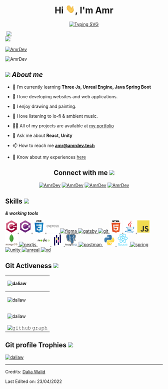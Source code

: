 
<h1 align="center">Hi <img src="https://raw.githubusercontent.com/ABSphreak/ABSphreak/master/gifs/Hi.gif" width="30px">, I'm Amr</h1>
<!-- <h3 align="center">A passionate frontend developer from Egypt</h3> -->

<div align="center">
  
[![Typing SVG](http://readme-typing-svg.herokuapp.com?size=24&center=true&vCenter=true&lines=Computer+Engineering+Student;A+Passionate+Front-End+dev;UI%2FUX+Designer;AR%2FXR+Enthusiast;Interested+in+Open+CV;Artist;Game-dev+Enthusiast)](https://git.io/typing-svg)
</div>

<img src="https://user-images.githubusercontent.com/47950134/164934405-d7b46e3b-09f0-4cc6-9c36-2fe153c0d775.png" width="500px" align="right">
<!-- <img src="https://user-images.githubusercontent.com/47950134/164933833-2d6c9c96-4e17-4c6f-960a-56130bbb4d32.png" width="300px" align="right">
 -->
<!-- ![avataaars 1](https://user-images.githubusercontent.com/47950134/164933878-eb092dac-c745-49a5-99a5-738c1df9fd6f.png)
 -->
<!-- ![svg](https://app.svgator.com/assets/svgator.webapp/log-in-girl.svg?size=10)
 -->
<div align="left">
<img src="https://media.giphy.com/media/ObNTw8Uzwy6KQ/giphy.gif" width="30px">
</div>
<p align="left"> <a href="#" target="blank"><img src="#" alt="AmrDev" /></a> </p>
</p>

<p align="left"> <img src=#" alt="AmrDev" /> </p>

<h2 align="left"><img src="https://media.giphy.com/media/iY8CRBdQXODJSCERIr/giphy.gif" width="30px">&nbsp;<i><b>About me </i></b></h2>

- 🌱 I’m currently learning **Three Js, Unreal Engine, Java Spring Boot**

- 💁‍ I love developing websites and web applications.

- 🎨 I enjoy drawing and painting. 

- 🎵 I love listening to lo-fi & ambient music.

- 👨‍💻 All of my projects are available at [my portfolio](#)

- 💬 Ask me about **React, Unity**

- 📫 How to reach me **amr@amrdev.tech**

- 📄 Know about my experiences [here](#)

<h2 align="center"> Connect with me <img src='https://raw.githubusercontent.com/ShahriarShafin/ShahriarShafin/main/Assets/handshake.gif' width="100px"> </h2>
<p align="center">
<a href="#" target="blank"><img align="center" src="https://raw.githubusercontent.com/rahuldkjain/github-profile-readme-generator/master/src/images/icons/Social/twitter.svg" alt="AmrDev" height="30" width="40" /></a>
<a href="#" target="blank"><img align="center" src="https://raw.githubusercontent.com/rahuldkjain/github-profile-readme-generator/master/src/images/icons/Social/linked-in-alt.svg" alt="AmrDev" height="30" width="40" /></a>
<a href="#" target="blank"><img align="center" src="https://raw.githubusercontent.com/rahuldkjain/github-profile-readme-generator/master/src/images/icons/Social/behance.svg" alt="AmrDev" height="30" width="40" /></a>
<a href="#" target="blank"><img align="center" src="https://raw.githubusercontent.com/rahuldkjain/github-profile-readme-generator/master/src/images/icons/Social/codepen.svg" alt="AmrDev" height="30" width="40" /></a>


<h2> Skills <img src = "https://media2.giphy.com/media/QssGEmpkyEOhBCb7e1/giphy.gif?cid=ecf05e47a0n3gi1bfqntqmob8g9aid1oyj2wr3ds3mg700bl&rid=giphy.gif" width = 32px> </h2>
<p align="left"><i><b>& working tools</i></b>
<p align="left">
<p align="left"> <a href="https://www.w3schools.com/cpp/" target="_blank" rel="noreferrer"> <img src="https://raw.githubusercontent.com/devicons/devicon/master/icons/cplusplus/cplusplus-original.svg" alt="cplusplus" width="40" height="40"/> </a> <a href="https://www.w3schools.com/cs/" target="_blank" rel="noreferrer"> <img src="https://raw.githubusercontent.com/devicons/devicon/master/icons/csharp/csharp-original.svg" alt="csharp" width="40" height="40"/> </a> <a href="https://www.w3schools.com/css/" target="_blank" rel="noreferrer"> <img src="https://raw.githubusercontent.com/devicons/devicon/master/icons/css3/css3-original-wordmark.svg" alt="css3" width="40" height="40"/> </a> <a href="https://expressjs.com" target="_blank" rel="noreferrer"> <img src="https://raw.githubusercontent.com/devicons/devicon/master/icons/express/express-original-wordmark.svg" alt="express" width="40" height="40"/> </a> <a href="https://www.figma.com/" target="_blank" rel="noreferrer"> <img src="https://www.vectorlogo.zone/logos/figma/figma-icon.svg" alt="figma" width="40" height="40"/> </a> <a href="https://www.gatsbyjs.com/" target="_blank" rel="noreferrer"> <img src="https://www.vectorlogo.zone/logos/gatsbyjs/gatsbyjs-icon.svg" alt="gatsby" width="40" height="40"/> </a> <a href="https://git-scm.com/" target="_blank" rel="noreferrer"> <img src="https://www.vectorlogo.zone/logos/git-scm/git-scm-icon.svg" alt="git" width="40" height="40"/> </a> <a href="https://www.w3.org/html/" target="_blank" rel="noreferrer"> <img src="https://raw.githubusercontent.com/devicons/devicon/master/icons/html5/html5-original-wordmark.svg" alt="html5" width="40" height="40"/> </a> <a href="https://www.java.com" target="_blank" rel="noreferrer"> <img src="https://raw.githubusercontent.com/devicons/devicon/master/icons/java/java-original.svg" alt="java" width="40" height="40"/> </a> <a href="https://developer.mozilla.org/en-US/docs/Web/JavaScript" target="_blank" rel="noreferrer"> <img src="https://raw.githubusercontent.com/devicons/devicon/master/icons/javascript/javascript-original.svg" alt="javascript" width="40" height="40"/> </a> <a href="https://www.mongodb.com/" target="_blank" rel="noreferrer"> <img src="https://raw.githubusercontent.com/devicons/devicon/master/icons/mongodb/mongodb-original-wordmark.svg" alt="mongodb" width="40" height="40"/> </a> <a href="https://nextjs.org/" target="_blank" rel="noreferrer"> <img src="https://cdn.worldvectorlogo.com/logos/nextjs-2.svg" alt="nextjs" width="40" height="40"/> </a> <a href="https://nodejs.org" target="_blank" rel="noreferrer"> <img src="https://raw.githubusercontent.com/devicons/devicon/master/icons/nodejs/nodejs-original-wordmark.svg" alt="nodejs" width="40" height="40"/> </a> <a href="https://pandas.pydata.org/" target="_blank" rel="noreferrer"> <img src="https://raw.githubusercontent.com/devicons/devicon/2ae2a900d2f041da66e950e4d48052658d850630/icons/pandas/pandas-original.svg" alt="pandas" width="40" height="40"/> </a> <a href="https://www.postgresql.org" target="_blank" rel="noreferrer"> <img src="https://raw.githubusercontent.com/devicons/devicon/master/icons/postgresql/postgresql-original-wordmark.svg" alt="postgresql" width="40" height="40"/> </a> <a href="https://postman.com" target="_blank" rel="noreferrer"> <img src="https://www.vectorlogo.zone/logos/getpostman/getpostman-icon.svg" alt="postman" width="40" height="40"/> </a> <a href="https://www.python.org" target="_blank" rel="noreferrer"> <img src="https://raw.githubusercontent.com/devicons/devicon/master/icons/python/python-original.svg" alt="python" width="40" height="40"/> </a> <a href="https://reactjs.org/" target="_blank" rel="noreferrer"> <img src="https://raw.githubusercontent.com/devicons/devicon/master/icons/react/react-original-wordmark.svg" alt="react" width="40" height="40"/> </a> <a href="https://spring.io/" target="_blank" rel="noreferrer"> <img src="https://www.vectorlogo.zone/logos/springio/springio-icon.svg" alt="spring" width="40" height="40"/> </a> <a href="https://unity.com/" target="_blank" rel="noreferrer"> <img src="https://www.vectorlogo.zone/logos/unity3d/unity3d-icon.svg" alt="unity" width="40" height="40"/> </a> <a href="https://unrealengine.com/" target="_blank" rel="noreferrer"> <img src="https://raw.githubusercontent.com/kenangundogan/fontisto/036b7eca71aab1bef8e6a0518f7329f13ed62f6b/icons/svg/brand/unreal-engine.svg" alt="unreal" width="40" height="40"/> </a> <a href="https://www.adobe.com/products/xd.html" target="_blank" rel="noreferrer"> <img src="https://cdn.worldvectorlogo.com/logos/adobe-xd.svg" alt="xd" width="40" height="40"/> </a> </p>

<h2> Git Activeness <img src="https://media.giphy.com/media/W5eoZHPpUx9sapR0eu/giphy.gif" width="38px alt="Git"> </h2>


| <p>&nbsp;<img align="left" src="https://github-readme-stats.vercel.app/api?username=daliaw&show_icons=true&locale=en&show_icons=true&theme=dracula" alt="daliaw" /></p>   | 
|----------|
| <p><img align="center" src="https://github-readme-streak-stats.herokuapp.com/?user=daliaw&show_icons=true&theme=dracula" alt="daliaw" />
| <p><img align="center" src="https://github-readme-stats.vercel.app/api/top-langs?username=daliaw&show_icons=true&locale=en&layout=compact&show_icons=true&theme=dracula" alt="daliaw" /></p> | 
![𝚐𝚒𝚝𝚑𝚞𝚋 𝚐𝚛𝚊𝚙𝚑](https://activity-graph.herokuapp.com/graph?username=daliaw&theme=redical&hide_border=true&area=true)|



<h2> Git profile Trophies <img src="https://media.giphy.com/media/QaMcXSekUWx7aogAUr/giphy.gif" width="38px alt="Git trophies"> </h2>

<p align="left"> <a href="https://github.com/ryo-ma/github-profile-trophy"><img src="https://github-profile-trophy.vercel.app/?username=daliaw&show_icons=true&theme=dracula" alt="daliaw" /></a> </p>

-----
Credits: [Dalia Walid](https://github.com/DaliaW)

Last Edited on: 23/04/2022


